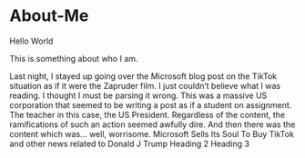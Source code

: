 # About-Me
Hello World


This is something about who I am. 

Last night, I stayed up going over the Microsoft blog post on the TikTok situation as if it were the Zapruder film. I just couldn’t believe what I was reading. I thought I must be parsing it wrong. This was a massive US corporation that seemed to be writing a post as if a student on assignment. The teacher in this case, the US President.
Regardless of the content, the ramifications of such an action seemed awfully dire. And then there was the content which was… well, worrisome. 
Microsoft Sells Its Soul To Buy TikTok and other news related to Donald J Trump
Heading 2
Heading 3

